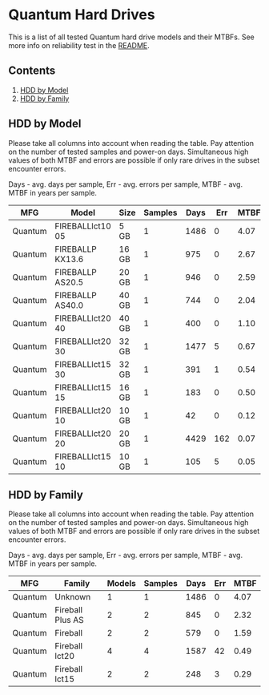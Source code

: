 Quantum Hard Drives
===================

This is a list of all tested Quantum hard drive models and their MTBFs. See more
info on reliability test in the [README](https://github.com/linuxhw/SMART).

Contents
--------

1. [ HDD by Model  ](#hdd-by-model)
2. [ HDD by Family ](#hdd-by-family)

HDD by Model
------------

Please take all columns into account when reading the table. Pay attention on the
number of tested samples and power-on days. Simultaneous high values of both MTBF
and errors are possible if only rare drives in the subset encounter errors.

Days - avg. days per sample,
Err  - avg. errors per sample,
MTBF - avg. MTBF in years per sample.

| MFG       | Model              | Size   | Samples | Days  | Err   | MTBF |
|-----------|--------------------|--------|---------|-------|-------|------|
| Quantum   | FIREBALLlct10 05   | 5 GB   | 1       | 1486  | 0     | 4.07   |
| Quantum   | FIREBALLP KX13.6   | 16 GB  | 1       | 975   | 0     | 2.67   |
| Quantum   | FIREBALLP AS20.5   | 20 GB  | 1       | 946   | 0     | 2.59   |
| Quantum   | FIREBALLP AS40.0   | 40 GB  | 1       | 744   | 0     | 2.04   |
| Quantum   | FIREBALLlct20 40   | 40 GB  | 1       | 400   | 0     | 1.10   |
| Quantum   | FIREBALLlct20 30   | 32 GB  | 1       | 1477  | 5     | 0.67   |
| Quantum   | FIREBALLlct15 30   | 32 GB  | 1       | 391   | 1     | 0.54   |
| Quantum   | FIREBALLlct15 15   | 16 GB  | 1       | 183   | 0     | 0.50   |
| Quantum   | FIREBALLlct20 10   | 10 GB  | 1       | 42    | 0     | 0.12   |
| Quantum   | FIREBALLlct20 20   | 20 GB  | 1       | 4429  | 162   | 0.07   |
| Quantum   | FIREBALLlct15 10   | 10 GB  | 1       | 105   | 5     | 0.05   |

HDD by Family
-------------

Please take all columns into account when reading the table. Pay attention on the
number of tested samples and power-on days. Simultaneous high values of both MTBF
and errors are possible if only rare drives in the subset encounter errors.

Days - avg. days per sample,
Err  - avg. errors per sample,
MTBF - avg. MTBF in years per sample.

| MFG       | Family                 | Models | Samples | Days  | Err   | MTBF |
|-----------|------------------------|--------|---------|-------|-------|------|
| Quantum   | Unknown                | 1      | 1       | 1486  | 0     | 4.07   |
| Quantum   | Fireball Plus AS       | 2      | 2       | 845   | 0     | 2.32   |
| Quantum   | Fireball               | 2      | 2       | 579   | 0     | 1.59   |
| Quantum   | Fireball lct20         | 4      | 4       | 1587  | 42    | 0.49   |
| Quantum   | Fireball lct15         | 2      | 2       | 248   | 3     | 0.29   |

